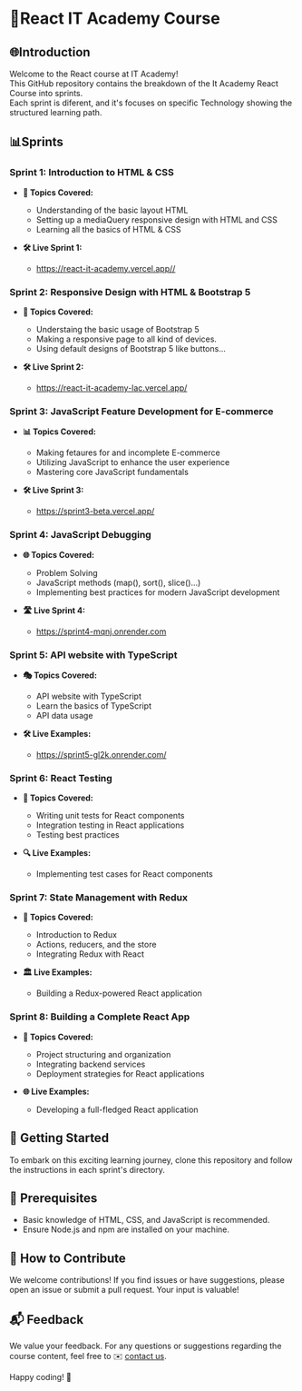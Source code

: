 # 🚀React IT Academy Course

## 🌐Introduction

Welcome to the React course at IT Academy! <br> This GitHub repository contains the breakdown of the It Academy React Course into sprints. <br> Each sprint is diferent, and it's focuses on specific Technology showing the structured learning path.

## 📊Sprints

### Sprint 1: Introduction to HTML & CSS

- **🔄 Topics Covered:**
  - Understanding of the basic layout HTML 
  - Setting up a mediaQuery responsive design with HTML and CSS
  - Learning all the basics of HTML & CSS

- **🛠 Live Sprint 1:**
  - <a src="https://react-it-academy.vercel.app/">https://react-it-academy.vercel.app//</a>

### Sprint 2: Responsive Design with HTML & Bootstrap 5

- **🔄 Topics Covered:**
  - Understaing the basic usage of Bootstrap 5 
  - Making a responsive page to all kind of devices.
  - Using default designs of Bootstrap 5 like buttons...

- **🛠 Live Sprint 2:**
  - <a src="https://react-it-academy-lac.vercel.app/">https://react-it-academy-lac.vercel.app/</a>

### Sprint 3: JavaScript Feature Development for E-commerce

- **📊 Topics Covered:**
  - Making fetaures for and incomplete E-commerce
  - Utilizing JavaScript to enhance the user experience
  - Mastering core JavaScript fundamentals

- **🛠 Live Sprint 3:**
  - <a src="https://sprint3-beta.vercel.app/">https://sprint3-beta.vercel.app/</a>

### Sprint 4: JavaScript Debugging 

- **🌐 Topics Covered:**
  - Problem Solving
  - JavaScript methods (map(), sort(), slice()...)
  - Implementing best practices for modern JavaScript development

- **🛣 Live Sprint 4:**
  - <a src="https://sprint4-mqnj.onrender.com">https://sprint4-mqnj.onrender.com</a>

### Sprint 5: API website with TypeScript

- **🎭 Topics Covered:**
  - API website with TypeScript
  - Learn the basics of TypeScript
  - API data usage

- **🛠 Live Examples:**
  - <a src="https://sprint5-gl2k.onrender.com/">https://sprint5-gl2k.onrender.com/</a>

### Sprint 6: React Testing

- **🧪 Topics Covered:**
  - Writing unit tests for React components
  - Integration testing in React applications
  - Testing best practices

- **🔍 Live Examples:**
  - Implementing test cases for React components

### Sprint 7: State Management with Redux

- **🔄 Topics Covered:**
  - Introduction to Redux
  - Actions, reducers, and the store
  - Integrating Redux with React

- **🏛 Live Examples:**
  - Building a Redux-powered React application

### Sprint 8: Building a Complete React App

- **🚀 Topics Covered:**
  - Project structuring and organization
  - Integrating backend services
  - Deployment strategies for React applications

- **🌐 Live Examples:**
  - Developing a full-fledged React application

## 🚀 Getting Started

To embark on this exciting learning journey, clone this repository and follow the instructions in each sprint's directory.

## 🧠 Prerequisites

- Basic knowledge of HTML, CSS, and JavaScript is recommended.
- Ensure Node.js and npm are installed on your machine.

## 🤝 How to Contribute

We welcome contributions! If you find issues or have suggestions, please open an issue or submit a pull request. Your input is valuable!

## 📬 Feedback

We value your feedback. For any questions or suggestions regarding the course content, feel free to ✉️ [contact us](mailto:info@itacademy.com).

Happy coding! 🚀
